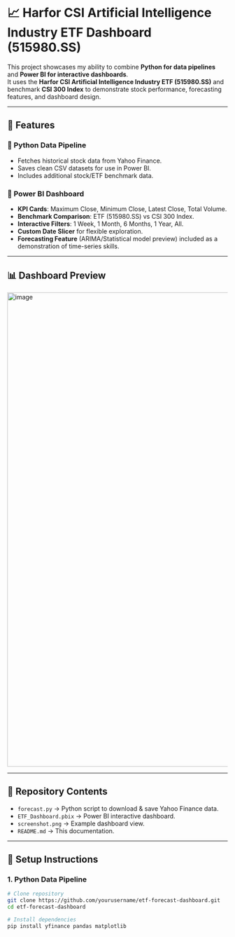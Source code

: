# 📈 Harfor CSI Artificial Intelligence Industry ETF Dashboard (515980.SS)

This project showcases my ability to combine **Python for data pipelines** and **Power BI for interactive dashboards**.  
It uses the **Harfor CSI Artificial Intelligence Industry ETF (515980.SS)** and benchmark **CSI 300 Index** to demonstrate stock performance, forecasting features, and dashboard design.

---

## 🚀 Features

### 🔹 Python Data Pipeline
- Fetches historical stock data from Yahoo Finance.
- Saves clean CSV datasets for use in Power BI.
- Includes additional stock/ETF benchmark data.

### 🔹 Power BI Dashboard
- **KPI Cards**: Maximum Close, Minimum Close, Latest Close, Total Volume.  
- **Benchmark Comparison**: ETF (515980.SS) vs CSI 300 Index.  
- **Interactive Filters**: 1 Week, 1 Month, 6 Months, 1 Year, All.  
- **Custom Date Slicer** for flexible exploration.  
- **Forecasting Feature** (ARIMA/Statistical model preview) included as a demonstration of time-series skills.  

---

## 📊 Dashboard Preview

<img width="1931" height="1082" alt="image" src="https://github.com/user-attachments/assets/0e57af21-7cff-4572-ade1-c60af279ec12" />


---

## 📂 Repository Contents
- `forecast.py` → Python script to download & save Yahoo Finance data.  
- `ETF_Dashboard.pbix` → Power BI interactive dashboard.  
- `screenshot.png` → Example dashboard view.  
- `README.md` → This documentation.  

---

## 🔧 Setup Instructions

### 1. Python Data Pipeline
```bash
# Clone repository
git clone https://github.com/yourusername/etf-forecast-dashboard.git
cd etf-forecast-dashboard

# Install dependencies
pip install yfinance pandas matplotlib
